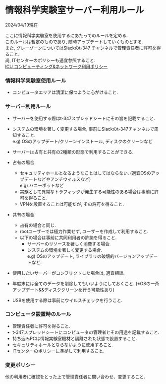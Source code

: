 # 情報科学実験室サーバー利用ルール
2024/04/19現在

ここに情報科学実験室を使用するにあたってのルールを定める.\
このルールは暫定のものであり, 随時アップデートしていくものとする.\
また, グレーゾーンについてはSlackのt-347 チャンネルで管理責任者に許可を得ること.\
尚, ITセンターのポリシーも適宜参照すること.\
[ICU コンピューティング&ネットワーク利用ポリシー](https://sites.google.com/icu.ac.jp/it-policy-guideline/home/computing-network-use-policy-jp)

### 情報科学実験室使用ルール
- コンピュータエリアは清潔に保つように心がけること.

### サーバー利用ルール
- サーバーを使用する際はt-347スプレッドシートにその旨を記載すること.
- システムの環境を著しく変更する場合, 事前にSlackのt-347チャンネルで周知すること. \
e.g) OSのアップデート/クリーンインストール, ディスクのクリーンなど
- サーバーは占有と共有の2種類の形態で利用することができる.

- 占有の場合
    - セキュリティホールとなるようなことはしてはならない. (適宜OSのアップデートなどやアンチウイルスなど)\
   	 e.g) ハニーポットなど
    - 実験として異常なトラフィックが発生する可能性のある場合は事前に許可を得ること.
    - VPNを設置することは可能だが, その許可を得ること.

- 共有の場合
    - 占有の場合と同じ.
    - rootユーザーでは極力作業せず, ユーザーを作成して利用すること.
    - 以下の場合は事前に共同利用者の許諾を得ること.
	   	 - サーバーのリソースを著しく消費する場合.
		 - システムの環境を著しく変更する場合.\
   		 e.g) OSのアップデート, ライブラリの破壊的バージョンアップデートなど.

- 使用したいサーバーがコンフリクトした場合は, 適宜相談.
- 年度末には全てのデータを削除してもいいようにしておくこと. (※OSの一斉アップデート&&ディスククリーンを行う可能性あり)
- USBを使用する際は事前にウイルスチェックを行うこと.

### コンピュータ設置時のルール
- 管理責任者に許可を得ること.
- t-347スプレッドシートにコンピュータの管理者とその用途を記載すること.
- 持ち込みPCは情報実験室機材と隔離された状態で設置すること.
- セキュリティホールとならないように使用すること.
- ITセンターのポリシーに準拠して利用すること.

### 変更ポリシー
他の利用者に確認をとった上で管理責任者に問い合わせ、変更すること.

